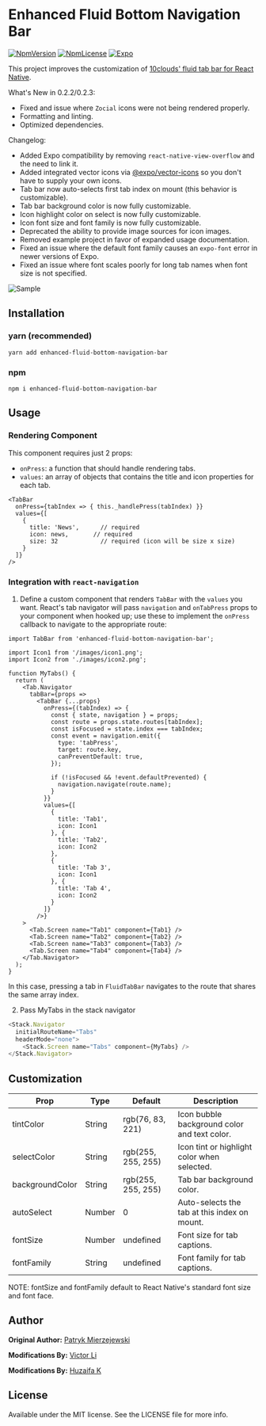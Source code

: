 # Enhanced Fluid Bottom Navigation Bar

[![NpmVersion](https://img.shields.io/npm/v/enhanced-fluid-bottom-navigation-bar.svg?style=flat-square)](https://www.npmjs.com/package/enhanced-fluid-bottom-navigation-bar)
[![NpmLicense](https://img.shields.io/npm/l/enhanced-fluid-bottom-navigation-bar.svg?style=flat-square)](https://www.npmjs.com/package/enhanced-fluid-bottom-navigation-bar)
[![Expo](https://img.shields.io/badge/expo-compatible-green.svg?style=flat-square)](https://expo.io/)

This project improves the customization of [10clouds' fluid tab bar for React Native](https://github.com/10clouds/FluidBottomNavigation-rn).

What's New in 0.2.2/0.2.3:
- Fixed and issue where `Zocial` icons were not being rendered properly.
- Formatting and linting.
- Optimized dependencies.

Changelog:
- Added Expo compatibility by removing `react-native-view-overflow` and the need to link it.
- Added integrated vector icons via [@expo/vector-icons](https://github.com/expo/vector-icons) so you don't have to supply your own icons.
- Tab bar now auto-selects first tab index on mount (this behavior is customizable).
- Tab bar background color is now fully customizable.
- Icon highlight color on select is now fully customizable.
- Icon font size and font family is now fully customizable.
- Deprecated the ability to provide image sources for icon images.
- Removed example project in favor of expanded usage documentation.
- Fixed an issue where the default font family causes an `expo-font` error in newer versions of Expo.
- Fixed an issue where font scales poorly for long tab names when font size is not specified.

![Sample](https://raw.githubusercontent.com/VictorLi08/Enhanced-Fluid-Bottom-Navigation-Bar/master/static/sample.gif)

## Installation

### yarn (recommended)
```
yarn add enhanced-fluid-bottom-navigation-bar
```

### npm
```
npm i enhanced-fluid-bottom-navigation-bar
```

## Usage

### Rendering Component
This component requires just 2 props:
- `onPress`: a function that should handle rendering tabs.
- `values`: an array of objects that contains the title and icon properties for each tab.

```JSX
<TabBar
  onPress={tabIndex => { this._handlePress(tabIndex) }}
  values={[
    {
      title: 'News',      // required
      icon: news,       // required
      size: 32            // required (icon will be size x size)
    }
  ]}
/>
```

### Integration with `react-navigation`
1. Define a custom component that renders `TabBar` with the `values` you want. React's tab navigator will pass `navigation` and `onTabPress` props to your component when hooked up; use these to implement the `onPress` callback to navigate to the appropriate route:

``` JSX
import TabBar from 'enhanced-fluid-bottom-navigation-bar';

import Icon1 from '/images/icon1.png';
import Icon2 from './images/icon2.png';

function MyTabs() {
  return (
    <Tab.Navigator
      tabBar={props =>
        <TabBar {...props}
          onPress={(tabIndex) => {
            const { state, navigation } = props;
            const route = props.state.routes[tabIndex];
            const isFocused = state.index === tabIndex;
            const event = navigation.emit({
              type: 'tabPress',
              target: route.key,
              canPreventDefault: true,
            });

            if (!isFocused && !event.defaultPrevented) {
              navigation.navigate(route.name);
            }
          }}
          values={[
            {
              title: 'Tab1',
              icon: Icon1
            }, {
              title: 'Tab2',
              icon: Icon2
            },
            {
              title: 'Tab 3',
              icon: Icon1
            }, {
              title: 'Tab 4',
              icon: Icon2
            }
          ]}
        />}
    >
      <Tab.Screen name="Tab1" component={Tab1} />
      <Tab.Screen name="Tab2" component={Tab2} />
      <Tab.Screen name="Tab3" component={Tab3} />
      <Tab.Screen name="Tab4" component={Tab4} />
    </Tab.Navigator>
  );
}

```
In this case, pressing a tab in `FluidTabBar` navigates to the route that shares the same array index.

2. Pass MyTabs in the stack navigator

``` javascript
<Stack.Navigator
  initialRouteName="Tabs"
  headerMode="none">
    <Stack.Screen name="Tabs" component={MyTabs} />
</Stack.Navigator>
```

## Customization

Prop | Type | Default | Description
--- | --- | --- | ---
tintColor | String | rgb(76, 83, 221) | Icon bubble background color and text color.
selectColor | String | rgb(255, 255, 255) | Icon tint or highlight color when selected.
backgroundColor | String | rgb(255, 255, 255) | Tab bar background color.
autoSelect | Number | 0 | Auto-selects the tab at this index on mount.
fontSize | Number | undefined | Font size for tab captions.
fontFamily | String | undefined | Font family for tab captions.

NOTE: fontSize and fontFamily default to React Native's standard font size and font face.

## Author

__Original Author:__ [Patryk Mierzejewski](https://github.com/pmierzejewski)

__Modifications By:__ [Victor Li](https://github.com/victorli08)

__Modifications By:__ [Huzaifa K](https://github.com/huzaifaaak)

## License

Available under the MIT license. See the LICENSE file for more info.
